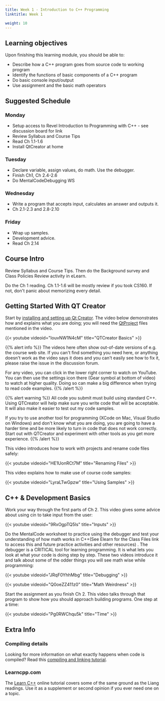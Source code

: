 ```yaml
---
title: Week 1 - Introduction to C++ Programming
linktitle: Week 1

weight: 10
---
```


## Learning objectives

Upon finishing this learning module, you should be able to:

* Describe how a C++ program goes from source code to working program
* Identify the functions of basic components of a C++ program
* Do basic console input/output
* Use assignment and the basic math operators

## Suggested Schedule

### Monday

* Setup access to Revel Introduction to Programming with C++ - see discussion board for link
* Review Syllabus and Course Tips
* Read Ch 1.1-1.6
* Install QtCreator at home

### Tuesday

* Declare variable, assign values, do math. Use the debugger.
* Finish Ch1, Ch 2.4-2.6
* Do MentalCodeDebugging WS

### Wednesday

* Write a program that accepts input, calculates an answer and outputs it.
* Ch 2.1-2.3 and 2.8-2.10

### Friday

* Wrap up samples.
* Development advice.
* Read Ch 2.14

## Course Intro

Review Syllabus and Course Tips.
Then do the Background survey and Class Policies Review activity in eLearn.

Do the Ch 1 reading. Ch 1.1-1.6 will be mostly review if you took CS160. If not, don't panic about memorizing every detail.

## Getting Started With QT Creator

Start by [installing and setting up Qt Creator][qtinstall].
The video below demonstrates how and explains what you are doing;
you will need the [QtProject][qtproject] files mentioned in the video.

[qtinstall]:https://docs.google.com/document/d/1AMvLP1THLpWVqYWTAQeBTeCoX0kXKRp6-aXfeSkNVag/edit#heading=h.rihp46pqexgr
[qtproject]:http://computerscience.chemeketa.edu/CSResources/QtCreator/QtProject.zip

{{< youtube videoid="IouvNW1N4cM" title="QTCreator Basics" >}}

{{% alert info %}}
The videos here often show out-of-date versions of e.g. the course web site.
If you can't find something you need here, or anything doesn't work as the video says it
does and you can't easily see how to fix it, please raise the issue in the discussion forum.

For any video, you can click in the lower right corner to watch on YouTube. You can then use
the settings icon there (Gear symbol at bottom of video) to watch at higher quality. Doing
so can make a big difference when trying to read code examples.
{{% /alert %}}

{{% alert warning %}}
All code you submit must build using standard C++. Using QTCreator will help make sure you
write code that will be acceptable. It will also make it easier to test out my code samples.

If you try to use another tool for programming (XCode on Mac, Visual Studio on Windows) and
don't know what you are doing, you are going to have a harder time and be more likely to
turn in code that does not work correctly. Start out with QTCreator and experiment with
other tools as you get more experience.
{{% /alert %}}

This video introduces how to work with projects and rename code files safely:

{{< youtube videoid="HE1UonRCt7M" title="Renaming Files" >}}

This video explains how to make use of course code samples:

{{< youtube videoid="LyraLTwGpzw" title="Using Samples" >}}

## C++ & Development Basics

Work your way through the first parts of Ch 2. This video gives some advice about using cin to take
input from the user:

{{< youtube videoid="9RxOgpTQ5ls" title="Inputs" >}}

Do the MentalCode worksheet to practice using the debugger and test your understanding of how math
works in C++(See Elearn for the Class Files link to access this and future practice
activities and other resources) . The debugger is a CRITICAL tool
for learning programming. It is what lets you look at what your code is doing step by step. These
two videos introduce it and talk about some of the odder things you will see math wise while
programming:

{{< youtube videoid="JRqF0YhhMbg" title="Debugging" >}}

{{< youtube videoid="Q0oeZZ411z0" title="Math Weirdness" >}}

Start the assignment as you finish Ch 2. This video talks through that program to show how you
should approach building programs. One step at a time:

{{< youtube videoid="Pg0RWChqu5k" title="Time" >}}

## Extra Info

### Compiling details

Looking for more information on what exactly happens when code is compiled?
Read this [compiling and linking tutorial](http://www.tenouk.com/ModuleW.html).

### Learncpp.com

The [Learn C++](http://learncpp.com/) online tutorial covers some of the same ground as the Liang
readings. Use it as a supplement or second opinion if you ever need one on a topic.
